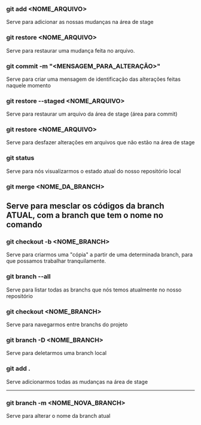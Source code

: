 ### git add <NOME_ARQUIVO>
  
  Serve para adicionar as nossas mudanças
  na área de stage

### git restore <NOME_ARQUIVO>
  
  Serve para restaurar uma mudança feita no arquivo.

### git commit -m "<MENSAGEM_PARA_ALTERAÇÃO>"
  
  Serve para criar uma mensagem de identificação
  das alterações feitas naquele momento

### git restore --staged <NOME_ARQUIVO>
 
  Serve para restaurar um arquivo da área de stage
  (área para commit)

### git restore <NOME_ARQUIVO>
 
  Serve para desfazer alterações em arquivos que não estão 
  na área de stage

### git status
 
  Serve para nós visualizarmos o estado atual
  do nosso repositório local


### git merge <NOME_DA_BRANCH>
  Serve para mesclar os códigos da branch ATUAL, com 
  a branch que tem o nome no comando
---

### git checkout -b <NOME_BRANCH>
  Serve para criarmos uma "cópia" a partir de uma
  determinada branch, para que possamos trabalhar
  tranquilamente.

### git branch --all
  Serve para listar todas as branchs que nós temos
  atualmente no nosso repositório


### git checkout <NOME_BRANCH>
  Serve para navegarmos entre branchs do projeto


### git branch -D <NOME_BRANCH>
  Serve para deletarmos uma branch local


### git add . 
  Serve adicionarmos todas as mudanças
  na área de stage

---


### git branch -m <NOME_NOVA_BRANCH>
  Serve para alterar o nome da branch atual